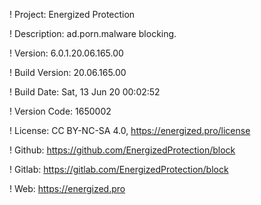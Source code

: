 ! Project: Energized Protection

! Description: ad.porn.malware blocking.

! Version: 6.0.1.20.06.165.00

! Build Version: 20.06.165.00

! Build Date: Sat, 13 Jun 20 00:02:52

! Version Code: 1650002

! License: CC BY-NC-SA 4.0, https://energized.pro/license

! Github: https://github.com/EnergizedProtection/block

! Gitlab: https://gitlab.com/EnergizedProtection/block


! Web: https://energized.pro
